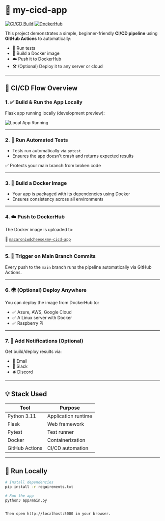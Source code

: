 # 🚀 my-cicd-app

[![CI/CD Build](https://github.com/Macaroniwdcheese/my-cicd-app/actions/workflows/ci-cd.yml/badge.svg)](https://github.com/Macaroniwdcheese/my-cicd-app/actions)
[![DockerHub](https://img.shields.io/badge/DockerHub-macaroniwdcheese%2Fmy--cicd--app-blue?logo=docker)](https://hub.docker.com/r/macaroniwdcheese/my-cicd-app)

This project demonstrates a simple, beginner-friendly **CI/CD pipeline** using **GitHub Actions** to automatically:

- 🧪 Run tests
- 🐳 Build a Docker image
- ☁️ Push it to DockerHub
- 🛠️ (Optional) Deploy it to any server or cloud

---

## 🧱 CI/CD Flow Overview

### 1. ✅ Build & Run the App Locally

Flask app running locally (development preview):

![Local App Running](https://github.com/user-attachments/assets/3e0d1008-fba2-4a58-9921-0e32bf32a6da)

---

### 2. 🧪 Run Automated Tests

- Tests run automatically via `pytest`
- Ensures the app doesn't crash and returns expected results

✅ Protects your main branch from broken code

---

### 3. 🐳 Build a Docker Image

- Your app is packaged with its dependencies using Docker
- Ensures consistency across all environments

---

### 4. ☁️ Push to DockerHub

The Docker image is uploaded to:

🔗 [`macaroniwdcheese/my-cicd-app`](https://hub.docker.com/r/macaroniwdcheese/my-cicd-app)

---

### 5. 🚀 Trigger on Main Branch Commits

Every push to the `main` branch runs the pipeline automatically via GitHub Actions.

---

### 6. 🌍 (Optional) Deploy Anywhere

You can deploy the image from DockerHub to:

- ✅ Azure, AWS, Google Cloud
- ✅ A Linux server with Docker
- ✅ Raspberry Pi

---

### 7. 🔔 Add Notifications (Optional)

Get build/deploy results via:

- 📩 Email
- 💬 Slack
- 🛎️ Discord

---

## 💡 Stack Used

| Tool        | Purpose                        |
|-------------|---------------------------------|
| Python 3.11 | Application runtime             |
| Flask       | Web framework                   |
| Pytest      | Test runner                     |
| Docker      | Containerization                |
| GitHub Actions | CI/CD automation             |

---

## 🧰 Run Locally

```bash
# Install dependencies
pip install -r requirements.txt

# Run the app
python3 app/main.py


Then open http://localhost:5000 in your browser.
